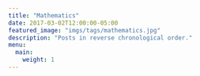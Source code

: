 ```yaml
---
title: "Mathematics"
date: 2017-03-02T12:00:00-05:00
featured_image: "imgs/tags/mathematics.jpg"
description: "Posts in reverse chronological order."
menu:
  main:
    weight: 1
---
```

